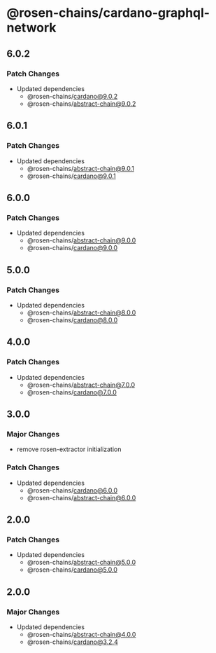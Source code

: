# @rosen-chains/cardano-graphql-network

## 6.0.2

### Patch Changes

- Updated dependencies
  - @rosen-chains/cardano@9.0.2
  - @rosen-chains/abstract-chain@9.0.2

## 6.0.1

### Patch Changes

- Updated dependencies
  - @rosen-chains/abstract-chain@9.0.1
  - @rosen-chains/cardano@9.0.1

## 6.0.0

### Patch Changes

- Updated dependencies
  - @rosen-chains/abstract-chain@9.0.0
  - @rosen-chains/cardano@9.0.0

## 5.0.0

### Patch Changes

- Updated dependencies
  - @rosen-chains/abstract-chain@8.0.0
  - @rosen-chains/cardano@8.0.0

## 4.0.0

### Patch Changes

- Updated dependencies
  - @rosen-chains/abstract-chain@7.0.0
  - @rosen-chains/cardano@7.0.0

## 3.0.0

### Major Changes

- remove rosen-extractor initialization

### Patch Changes

- Updated dependencies
  - @rosen-chains/cardano@6.0.0
  - @rosen-chains/abstract-chain@6.0.0

## 2.0.0

### Patch Changes

- Updated dependencies
  - @rosen-chains/abstract-chain@5.0.0
  - @rosen-chains/cardano@5.0.0

## 2.0.0

### Major Changes

- Updated dependencies
  - @rosen-chains/abstract-chain@4.0.0
  - @rosen-chains/cardano@3.2.4
